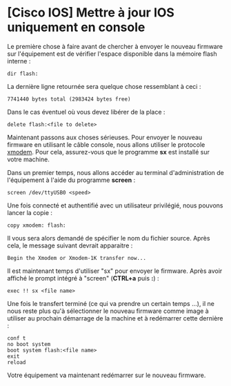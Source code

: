 # [Cisco IOS] Mettre à jour IOS uniquement en console

Le première chose à faire avant de chercher à envoyer le nouveau firmware sur l'équipement est de vérifier l'espace disponible dans la mémoire flash interne :

    dir flash:

La dernière ligne retournée sera quelque chose ressemblant à ceci :

    7741440 bytes total (2983424 bytes free)

Dans le cas éventuel où vous devez libérer de la place :

    delete flash:<file to delete>

Maintenant passons aux choses sérieuses. Pour envoyer le nouveau firmware en utilisant le câble console, nous allons utiliser le protocole [xmodem][1]. Pour cela, assurez-vous que le programme **sx** est installé sur votre machine.

Dans un premier temps, nous allons accéder au terminal d'administration de l'équipement à l'aide du programme **screen** :

    screen /dev/ttyUSB0 <speed>

Une fois connecté et authentifié avec un utilisateur privilégié, nous pouvons lancer la copie :

    copy xmodem: flash:

Il vous sera alors demandé de spécifier le nom du fichier source. Après cela, le message suivant devrait apparaitre :

    Begin the Xmodem or Xmodem-1K transfer now...

Il est maintenant temps d'utiliser "sx" pour envoyer le firmware. Après avoir affiché le prompt intégré à "screen" (**CTRL+a** puis **:**) :

    exec !! sx <file name>

Une fois le transfert terminé (ce qui va prendre un certain temps ...), il ne nous reste plus qu'à sélectionner le nouveau firmware comme image à utiliser au prochain démarrage de la machine et à redémarrer cette dernière :

    conf t
    no boot system
    boot system flash:<file name>
    exit
    reload

Votre équipement va maintenant redémarrer sur le nouveau firmware.

 [1]: http://fr.wikipedia.org/wiki/Xmodem "Wikipédia : xmodem"
